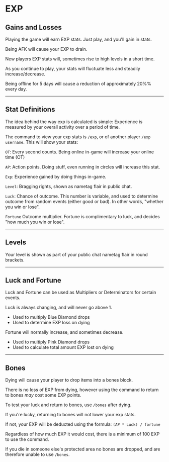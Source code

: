 # EXP

## Gains and Losses

Playing the game will earn EXP stats. Just play, and you'll gain in stats.

Being AFK will cause your EXP to drain.

New players EXP stats will, sometimes rise to high levels in a short time.

As you continue to play, your stats will fluctuate less and steadily increase/decrease.

Being offline for 5 days will cause a reduction of approximately 20%% every day.

___

## Stat Definitions

The idea behind the way exp is calculated is simple: Experience is measured by your overall activity over a period of time.

The command to view your exp stats is `/exp`, or of another player `/exp username`. This will show your stats:

`OT`: Every second counts. Being online in-game will increase your online time (OT)

`AP`: Action points. Doing stuff, even running in circles will increase this stat.

`Exp`: Experience gained by doing things in-game.

`Level`: Bragging rights, shown as nametag flair in public chat.

`Luck`: Chance of outcome. This number is variable, and used to determine outcome from random events (either good or bad). In other words, "whether you win or lose".

`Fortune` Outcome multiplier. Fortune is complimentary to luck, and decides "how much you win or lose".

___

## Levels

Your level is shown as part of your public chat nametag flair in round brackets.

___

## Luck and Fortune

Luck and Fortune can be used as Multipliers or Determinators for certain events.

Luck is always changing, and will never go above 1.
  - Used to multiply Blue Diamond drops
  - Used to determine EXP loss on dying

Fortune will normally increase, and sometimes decrease.
  - Used to multiply Pink Diamond drops
  - Used to calculate total amount EXP lost on dying

___

## Bones

Dying will cause your player to drop items into a bones block.

There is no loss of EXP from dying, however using the command to return to bones *may* cost some EXP points.

To test your luck and return to bones, use `/bones` after dying.

If you're lucky, returning to bones will not lower your exp stats.

If not, your EXP will be deducted using the formula: `(AP * Luck) / fortune`

Regardless of how much EXP it would cost, there is a minimum of 100 EXP to use the command.

If you die in someone else's protected area no bones are dropped, and are therefore unable to use `/bones`.
